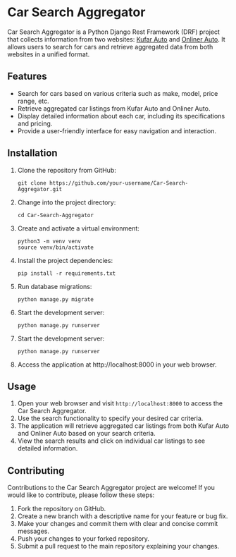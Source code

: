 # Car Search Aggregator

Car Search Aggregator is a Python Django Rest Framework (DRF) project that collects information from two websites: [Kufar Auto](https://auto.kufar.by/l/cars) and [Onliner Auto](https://ab.onliner.by/skoda/octavia/2-pokolenie-restayling). It allows users to search for cars and retrieve aggregated data from both websites in a unified format.

## Features

- Search for cars based on various criteria such as make, model, price range, etc.
- Retrieve aggregated car listings from Kufar Auto and Onliner Auto.
- Display detailed information about each car, including its specifications and pricing.
- Provide a user-friendly interface for easy navigation and interaction.

## Installation

1. Clone the repository from GitHub:
   ```shell
   git clone https://github.com/your-username/Car-Search-Aggregator.git
2. Change into the project directory:
    ```shell
   cd Car-Search-Aggregator
3. Create and activate a virtual environment:
    ```shell
    python3 -m venv venv
    source venv/bin/activate
4. Install the project dependencies:
    ```shell
    pip install -r requirements.txt
5. Run database migrations:
    ```shell
    python manage.py migrate
6. Start the development server:
    ```shell
    python manage.py runserver
6. Start the development server:
    ```shell
    python manage.py runserver
6. Access the application at http://localhost:8000 in your web browser.

## Usage

1. Open your web browser and visit `http://localhost:8000` to access the Car Search Aggregator.
2. Use the search functionality to specify your desired car criteria.
3. The application will retrieve aggregated car listings from both Kufar Auto and Onliner Auto based on your search criteria.
4. View the search results and click on individual car listings to see detailed information.

## Contributing

Contributions to the Car Search Aggregator project are welcome! If you would like to contribute, please follow these steps:

1. Fork the repository on GitHub.
2. Create a new branch with a descriptive name for your feature or bug fix.
3. Make your changes and commit them with clear and concise commit messages.
4. Push your changes to your forked repository.
5. Submit a pull request to the main repository explaining your changes.
